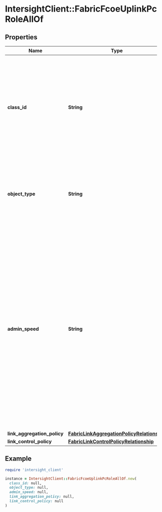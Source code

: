 # IntersightClient::FabricFcoeUplinkPcRoleAllOf

## Properties

| Name | Type | Description | Notes |
| ---- | ---- | ----------- | ----- |
| **class_id** | **String** | The fully-qualified name of the instantiated, concrete type. This property is used as a discriminator to identify the type of the payload when marshaling and unmarshaling data. | [default to &#39;fabric.FcoeUplinkPcRole&#39;] |
| **object_type** | **String** | The fully-qualified name of the instantiated, concrete type. The value should be the same as the &#39;ClassId&#39; property. | [default to &#39;fabric.FcoeUplinkPcRole&#39;] |
| **admin_speed** | **String** | Admin configured speed for the port. * &#x60;Auto&#x60; - Admin configurable speed AUTO ( default ). * &#x60;1Gbps&#x60; - Admin configurable speed 1Gbps. * &#x60;10Gbps&#x60; - Admin configurable speed 10Gbps. * &#x60;25Gbps&#x60; - Admin configurable speed 25Gbps. * &#x60;40Gbps&#x60; - Admin configurable speed 40Gbps. * &#x60;100Gbps&#x60; - Admin configurable speed 100Gbps. | [optional][default to &#39;Auto&#39;] |
| **link_aggregation_policy** | [**FabricLinkAggregationPolicyRelationship**](FabricLinkAggregationPolicyRelationship.md) |  | [optional] |
| **link_control_policy** | [**FabricLinkControlPolicyRelationship**](FabricLinkControlPolicyRelationship.md) |  | [optional] |

## Example

```ruby
require 'intersight_client'

instance = IntersightClient::FabricFcoeUplinkPcRoleAllOf.new(
  class_id: null,
  object_type: null,
  admin_speed: null,
  link_aggregation_policy: null,
  link_control_policy: null
)
```

